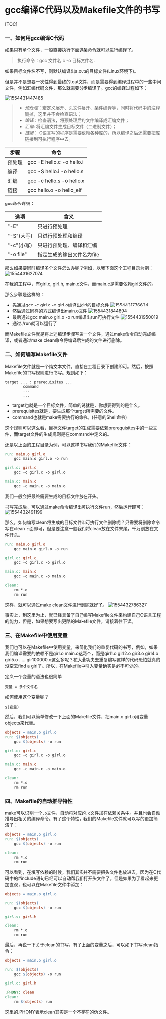 # gcc编译C代码以及Makefile文件的书写

[TOC]

### 一、如何用gcc编译C代码

如果只有单个文件，一般直接执行下面这条命令就可以进行编译了。

> 执行命令：gcc 文件名.c -o 目标文件名. 

如果目标文件名不写，则默认编译出a.out的目标文件(Linux环境下)。 

但是并不是想要一次性得到最终的.out文件，而是需要得到编译过程中的一些中间文件，例如汇编代码文件，那么就需要分步编译了。gcc的编译过程如下：

![1554431447485](assets/1554431447485.png)

> - *预处理*：宏定义展开、头文件展开、条件编译等，同时将代码中的注释删掉，这里并不会检查语法；  
> - *编译*：检查语法，将预处理后的文件编译成汇编文件；  
> - *汇编*: 将汇编文件生成目标文件（二进制文件）；  
> - *链接*： C语言写的程序是需要依赖各种库的，所以编译之后还需要把库链接到可执行程序中去。  

步骤  | 命令  
--|--
预处理  | gcc -E hello.c -o hello.i    
编译  | gcc -S hello.i -o hello.s   
汇编  | gcc -c hello.s -o hello.o   
链接 | gcc hello.o -o hello_elf  
gcc命令详细：  

选项  | 含义   
--|--
"-E"  | 只进行预处理  
"-S"(大写)  | 只进行预处理和编译  
"-c"(小写)  | 只进行预处理、编译和汇编    
"-o file"  | 指定生成的输出文件名为file   



那么如果要同时编译多个文件怎么办呢？例如，以我下面这个工程目录为例：
![1554431627074](assets/1554431627074.png)

在我的工程中，有girl.c, girl.h, main.c文件，而main.c是需要依赖girl文件的。

那么步骤是这样的：

- 先通过gcc -c girl.c -o girl.o编译出girl的目标文件
  ![1554431776634](assets/1554431776634.png)
- 然后通过同样的方式编译出main.o文件
  ![1554431844894](assets/1554431844894.png)
- 最后通过gcc main.o girl.o -o run编译出run可执行文件
  ![1554431950019](assets/1554431950019.png)
- 通过./run就可以运行了



而Makefile文件就是将上述编译步骤写进一个文件，通过make命令自动完成编译，或者通过make clean命令将编译后生成的文件进行删除。



### 二、如何编写Makefile文件

Makefile文件就是一个纯文本文件，直接在工程目录下创建即可。然后，按照Makefile的书写规则进行书写。规则如下：

```
target ... : prerequisites ...
        command
        ...
        ...
```

- target也就是一个目标文件，简单的说就是，你想要得到的是什么。
- prerequisites就是，要生成那个target所需要的文件。
- command也就是make需要执行的命令。(任意的Shell命令)

这个规则可以这么看，目标文件target的生成需要依赖prerequisites中的一些文件，而target文件的生成规则是在command中定义的。

还是以上面的工程目录为例，可以这样书写我们的Makefile文件：

```makefile
run: main.o girl.o
	gcc main.o girl.o -o run

girl.o: girl.c
	gcc -c girl.c -o girl.o

main.o: main.c
	gcc -c main.c -o main.o
```

我们一般会把最终需要生成的目标文件放在开头。

书写完成后，可以通过make命令编译出可执行文件run，然后运行即可：
![1554432491199](assets/1554432491199.png)

那么，如何编写clean将生成的目标文件和可执行文件删除呢？只需要将删除命令写在clean下面即可，但是要注意一般我们将clean放在文件末尾，千万别放在文件开头。

```makefile
run: main.o girl.o
	gcc main.o girl.o -o run

girl.o: girl.c
	gcc -c girl.c -o girl.o

main.o: main.c
	gcc -c main.c -o main.o

clean:
	rm *.o
	rm run

```

这样，就可以通过make clean文件进行删除就好了。
![1554432786327](assets/1554432786327.png)



事实上，到这里为止，就已经具备了自己编写Makefile文件来构建自己C语言工程的能力，但是，如果想要写出更酷的Makefile文件，请接着往下读。



### 三、在Makefile中使用变量

我们也可以在Makefile中使用变量，来简化我们的重复代码的书写，例如，如果我们编译需要的依赖不是girl.o main.o这两个，而是girl1.o girl2.o gir3.o girl4.o girl5.o ..... gir100000.o这么多呢？花大量功夫去重复编写这样的代码恐怕就真的没空去find a girl了。所以，在Makefile中引入变量确实是必不可少的。

定义一个变量的语法也很简单

```
变量 = 多个文件名
```

如何使用这个变量呢？

```
$(变量)
```

然后，我们可以简单修改一下上面的Makefile文件，把main.o girl.o用变量objects来代替。

```makefile
objects = main.o girl.o
run: $(objects)
	gcc $(objects) -o run

girl.o: girl.c
	gcc -c girl.c -o girl.o

main.o: main.c
	gcc -c main.c -o main.o

clean:
	rm *.o
	rm run
```



### 四、Makefile的自动推导特性

make可以识别一个`.o`文件，自动将对应的`.c`文件加在依赖关系中。并且也会自动推导出相关的编译命令。有了这个特性，我们的Makefile文件就可以写的更加简洁了：

```makefile
objects = main.o girl.o
run: $(objects)
	gcc $(objects) -o run

clean:
	rm *.o
	rm run

```

可以看到，在填写依赖的时候，我们其实并不需要把头文件也放进去，因为在C代码中的#include语句已经可以自动帮我们打开头文件了，但是如果为了看起来更加直观，也可以在Makefile文件中添加：

```makefile
objects = main.o girl.o

run: $(objects)
	gcc $(objects) -o run

girl.o: girl.h

clean:
	rm *.o
	rm run

```

最后，再说一下关于clean的书写，有了上面的变量之后，可以如下书写clean指令：

```makefile
objects = main.o girl.o

run: $(objects)
	gcc $(objects) -o run

girl.o: girl.h

.PHONY: clean
clean:
	rm $(objects) run
```

这里的.PHONY表示clean其实是一个不存在的伪文件。